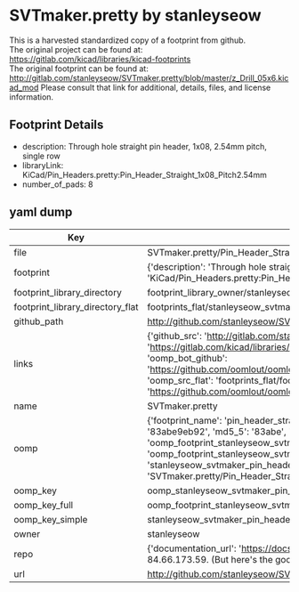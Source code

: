 # SVTmaker.pretty by stanleyseow  
This is a harvested standardized copy of a footprint from github.  
The original project can be found at:  
https://gitlab.com/kicad/libraries/kicad-footprints  
The original footprint can be found at:
http://gitlab.com/stanleyseow/SVTmaker.pretty/blob/master/z_Drill_05x6.kicad_mod
Please consult that link for additional, details, files, and license information.  
## Footprint Details
* description: Through hole straight pin header, 1x08, 2.54mm pitch, single row  
* libraryLink: KiCad/Pin_Headers.pretty:Pin_Header_Straight_1x08_Pitch2.54mm  
* number_of_pads: 8  
## yaml dump  
| Key | Value |  
| --- | --- |  
| file | SVTmaker.pretty/Pin_Header_Straight_1x08_Pitch2.54mm.kicad_mod |  
| footprint | {'description': 'Through hole straight pin header, 1x08, 2.54mm pitch, single row', 'libraryLink': 'KiCad/Pin_Headers.pretty:Pin_Header_Straight_1x08_Pitch2.54mm', 'number_of_pads': 8} |  
| footprint_library_directory | footprint_library_owner/stanleyseow_SVTmaker.pretty |  
| footprint_library_directory_flat | footprints_flat/stanleyseow_svtmaker_pin_header_straight_1x08_pitch2_54mm/working |  
| github_path | http://github.com/stanleyseow/SVTmaker.pretty/blob/master/Pin_Header_Straight_1x08_Pitch2.54mm.kicad_mod |  
| links | {'github_src': 'http://gitlab.com/stanleyseow/SVTmaker.pretty/blob/master/z_Drill_05x6.kicad_mod', 'github_src_repo': 'https://gitlab.com/kicad/libraries/kicad-footprints', 'oomp_bot': 'footprints/stanleyseow_svtmaker_pin_header_straight_1x08_pitch2_54mm/working', 'oomp_bot_github': 'https://github.com/oomlout/oomlout_oomp_footprint_bot/tree/main/footprints/stanleyseow_svtmaker_pin_header_straight_1x08_pitch2_54mm/working', 'oomp_src_flat': 'footprints_flat/footprints_flat/stanleyseow_svtmaker_pin_header_straight_1x08_pitch2_54mm/working', 'oomp_src_flat_github': 'https://github.com/oomlout/oomlout_oomp_footprint_src/tree/main/footprints_flat/stanleyseow_svtmaker_pin_header_straight_1x08_pitch2_54mm/working'} |  
| name | SVTmaker.pretty |  
| oomp | {'footprint_name': 'pin_header_straight_1x08_pitch2_54mm', 'library_name': 'svtmaker', 'md5': '83abe9eb92b3986c5d9e982a0a55cc93', 'md5_10': '83abe9eb92', 'md5_5': '83abe', 'md5_6': '83abe9', 'oomp_key': 'oomp_stanleyseow_svtmaker_pin_header_straight_1x08_pitch2_54mm', 'oomp_key_extra': 'oomp_footprint_stanleyseow_svtmaker_pin_header_straight_1x08_pitch2_54mm', 'oomp_key_full': 'oomp_footprint_stanleyseow_svtmaker_pin_header_straight_1x08_pitch2_54mm_83abe9', 'oomp_key_simple': 'stanleyseow_svtmaker_pin_header_straight_1x08_pitch2_54mm', 'original_filename': 'SVTmaker.pretty/Pin_Header_Straight_1x08_Pitch2.54mm.kicad_mod', 'owner_name': 'stanleyseow'} |  
| oomp_key | oomp_stanleyseow_svtmaker_pin_header_straight_1x08_pitch2_54mm |  
| oomp_key_full | oomp_footprint_stanleyseow_svtmaker_pin_header_straight_1x08_pitch2_54mm |  
| oomp_key_simple | stanleyseow_svtmaker_pin_header_straight_1x08_pitch2_54mm |  
| owner | stanleyseow |  
| repo | {'documentation_url': 'https://docs.github.com/rest/overview/resources-in-the-rest-api#rate-limiting', 'message': "API rate limit exceeded for 84.66.173.59. (But here's the good news: Authenticated requests get a higher rate limit. Check out the documentation for more details.)"} |  
| url | http://github.com/stanleyseow/SVTmaker.pretty |  

